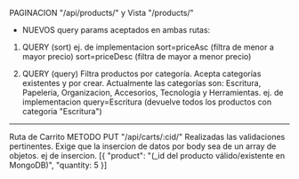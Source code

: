 PAGINACION "/api/products/" y Vista "/products/"
- NUEVOS query params aceptados en ambas rutas:

1) QUERY (sort)
ej. de implementacion
sort=priceAsc (filtra de menor a mayor precio)
sort=priceDesc (filtra de mayor a menor precio)

2) QUERY (query)
Filtra productos por categoría. Acepta categorías existentes y por crear.
Actualmente las categorías son: Escritura, Papeleria, Organizacion, Accesorios, Tecnologia y Herramientas.
ej. de implementacion
query=Escritura (devuelve todos los productos con categoria "Escritura")

----

Ruta de Carrito METODO PUT "/api/carts/:cid/"
Realizadas las validaciones pertinentes. Exige que la insercion de datos por body sea de un array de objetos.
ej de insercion.
[{
"product": "(_id del producto válido/existente en MongoDB)",
"quantity: 5
}]



